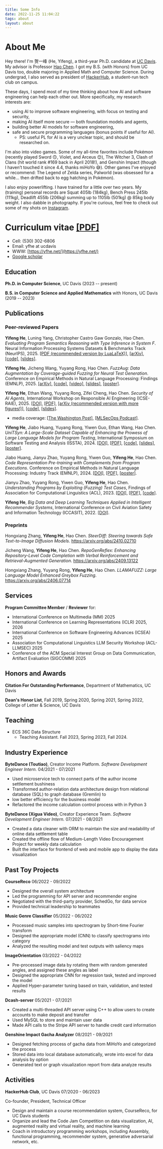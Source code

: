 ```yaml
---
title: Some Info
date: 2022-11-25 11:04:22
tags: about
layout: about
---
```


# About Me

Hey there! I'm 贺一峰 (He, Yifeng), a third-year Ph.D. candidate at [UC Davis](https://www.ucdavis.edu).
My advisor is Professor [Hao Chen](https://www.cs.ucdavis.edu/~hchen/).
I got my B.S. (with Honors) from UC Davis too,
double majoring in Applied Math and Computer Science.
During undergrad, I also served as president of [HackerHub](https://hackerhub-ucdavis.github.io/),
a student-run tech club on campus.

These days, I spend most of my time thinking about how AI and software engineering can help each other out.
More specifically, my research interests are:

- using AI to improve software engineering, with focus on testing and security,
- making AI itself more secure — both foundation models and agents,
- building better AI models for software engineering,
- safe and secure programming languages (bonus points if useful for AI).
  - PS: useful PL for AI is a very unclear topic, and should be researched on.

I'm also into video games.
Some of my all-time favorites include Pokémon (recently played Sword 🙃, Violet, and Arceus 😊),
The Witcher 3,
Clash of Clans (hit world rank #169 back in April 2018!),
and Genshin Impact (though I haven’t touched it since 4.4, thanks miHoYo 😅).
Other games I've enjoyed or recommend:
The Legend of Zelda series,
Palworld (was obsessed for a while… then drifted back to egg hatching in Pokémon).

<!-- and [Whimel Academy](https://store.steampowered.com/app/2377250/Whimel_Academy/). -->

<!-- I also love music (from an audiophile perspective) and [photography](https://www.instagram.com/ethan0he1/)! -->

I also enjoy powerlifting.
I have trained for a little over two years.
My (training) personal records are Squat 405lb (184kg), Bench Press 245lb (111kg), Deadlift 455lb (206kg)
summing up to 1105lb (501kg) @ 85kg body weight.
I also dabble in photography.
If you're curious, feel free to check out some of my shots on [Instagram](https://www.instagram.com/yfhe0602/).

# Curriculum vitae [[PDF]](./yfhe-cv.pdf)

- Cell: (530) 302-6806
- Email: yfhe at ucdavis
- WWW: [https://yfhe.net/](https://yfhe.net/)
- [Google scholar](https://scholar.google.com/citations?user=zNLAMg0AAAAJ&hl=en)

## Education

**Ph.D. in Computer Science**, UC Davis (2023 -- present)

**B.S. in Computer Science and Applied Mathematics** with Honors, UC Davis (2019 -- 2023)

## Publications

### Peer-reviewed Papers

**Yifeng He**, Luning Yang, Christopher Castro Gaw Gonzalo, Hao Chen.
_Evaluating Program Semantics Reasoning with Type Inference in System F_.
Neural Information Processing Systems Datasets & Benchmarks Track (NeurIPS), 2025.
[[PDF (recommended version by LuaLaTeX)]](/publications/he2025tfbench.pdf),
[[arXiv]](https://arxiv.org/abs/2509.23686),
[[code]](https://github.com/SecurityLab-UCD/TF-Bench),
[[slides]](/publications/he2025tfbench_slides.pdf).

**Yifeng He**, Jicheng Wang, Yuyang Rong, Hao Chen.
_FuzzAug: Data Augmentation by Coverage-guided Fuzzing for Neural Test Generation_.
Conference on Empirical Methods in Natural Language Processing: Findings (EMNLP), 2025.
[[arXiv]](https://arxiv.org/abs/2406.08665),
[[code]](https://github.com/SecurityLab-UCD/FuzzAug),
[[video]](https://youtu.be/ZyHeoMmkJEM),
[[slides]](/publications/he2025fuzzaug_slides.pdf),
[[poster]](/publications/he2025fuzzaug_poster.pdf).

**Yifeng He**, Ethan Wang, Yuyang Rong, Zifei Cheng, Hao Chen.
_Security of AI Agents_,
International Workshop on Responsible AI Engineering (ICSE-RAIE), 2025.
[[DOI]](https://doi.org/10.1109/RAIE66699.2025.00013),
[[PDF]](/publications/he2025aiagent.pdf),
[[arXiv (recommended version with more figures!)]](https://arxiv.org/pdf/2406.08689),
[[code]](https://github.com/SecurityLab-UCD/ai-agent-security),
[[slides]](/publications/he2025aiagent_slides.pdf).

- media coverage: [[The Washington Post]](https://www.washingtonpost.com/technology/2025/01/05/agents-ai-chatbots-google-mariner/),
  [[MLSecOps Podcast]](https://mlsecops.com/podcast/ai-agent-security-threats-defenses-for-modern-deployments).

**Yifeng He**, Jiabo Huang, Yuyang Rong, Yiwen Guo, Ethan Wang, Hao Chen.
_UniTSyn: A Large-Scale Dataset Capable of Enhancing the Prowess of Large Language Models for Program Testing_,
International Symposium on Software Testing and Analysis (ISSTA), 2024.
[[DOI]](https://doi.org/10.1145/3650212.3680342),
[[PDF]](/publications/he2024unitsyn.pdf),
[[code]](https://github.com/SecurityLab-UCD/UniTSyn),
[[slides]](/publications/he2024unitsyn_slides.pdf),
[[poster]](/publications/he2024unitsyn_poster.pdf).

Jiabo Huang, Jianyu Zhao, Yuyang Rong, Yiwen Guo, **Yifeng He**, Hao Chen.
_Code Representation Pre-training with Complements from Program Executions_.
Conference on Empirical Methods in Natural Language Processing: Industry Track (EMNLP), 2024.
[[DOI]](https://aclanthology.org/2024.emnlp-industry.21/),
[[PDF]](https://aclanthology.org/2024.emnlp-industry.21.pdf),
[[poster]](/publications/huang2024code_poster.pdf).

Jianyu Zhao, Yuyang Rong, Yiwen Guo, **Yifeng He**, Hao Chen.
_Understanding Programs by Exploiting (Fuzzing) Test Cases_,
Findings of Association for Computational Linguistics (ACL), 2023.
[[DOI]](https://doi.org/10.18653/v1/2023.findings-acl.678),
[[PDF]](https://aclanthology.org/2023.findings-acl.678.pdf),
[[code]](https://github.com/rabbitjy/FuzzTuning).

**Yifeng He**,
_Big Data and Deep Learning Techniques Applied in Intelligent Recommender Systems_,
International Conference on Civil Aviation Safety and Information Technology (ICCASIT), 2022.
[[DOI]](https://doi.org/10.1109/ICCASIT55263.2022.9986837).

### Preprints

Hongxiang Zhang, **Yifeng He**, Hao Chen.
_SteerDiff: Steering towards Safe Text-to-Image Diffusion Models_.
https://arxiv.org/abs/2410.02710

Jicheng Wang, **Yifeng He**, Hao Chen.
_RepoGenReflex: Enhancing Repository-Level Code Completion with Verbal Reinforcement and Retrieval-Augmented Generation_.
https://arxiv.org/abs/2409.13122

Hongxiang Zhang, Yuyang Rong, **Yifeng He**, Hao Chen.
_LLAMAFUZZ: Large Language Model Enhanced Greybox Fuzzing_.
https://arxiv.org/abs/2406.07714

## Services

**Program Committee Member** / **Reviewer** for:

- International Conference on Multimedia (MM) 2025
- International Conference on Learning Representations (ICLR) 2025, 2026
- International Conference on Software Engineering Advances (ICSEA) 2025
- Association for Computational Linguistics LLM Security Workshop (ACL-LLMSEC) 2025
- Conference of the ACM Special Interest Group on Data Communication, Artifact Evaluation (SIGCOMM) 2025

## Honors and Awards

**Citation For Outstanding Performance**, Department of Mathematics, UC Davis

**Dean's Honor List**, Fall 2019, Spring 2020, Spring 2021, Spring 2022, College of Letter \& Science, UC Davis

## Teaching

- ECS 36C Data Structure
  - Teaching Assistant. Fall 2023, Spring 2023, Fall 2024.

## Industry Experience

**ByteDance (Toutiao)**, Creator Income Platform.
_Software Development Engineer Intern._
04/2021 - 07/2021

- Used microservice tech to connect parts of the author income settlement bushiness
- Transformed author-relation data architecture design from relational database (SQL) to graph database (Gremlin) to
- low better efficiency for the business model
- Refactored the income calculation control process with in Python 3

**ByteDance (Xigua Video)**, Creator Experience Team.
_Software Development Engineer Intern._
07/2021 - 08/2021

- Created a data cleaner with ORM to maintain the size and readability of online data settlement table
- Created the offline flow of Medium-Length Video Encouragement Project for weekly data calculation
- Built the interface for frontend of web and mobile app to display the data visualization

## Past Toy Projects

**CourseReco** 06/2022 - 09/2022

- Designed the overall system architecture
- Led the programming for API server and recommender engine
- Negotiated with the third-party provider, SchedGo, for data service
- Provided technical leadership to teammates

**Music Genre Classifier** 05/2022 - 06/2022

- Processed music samples into spectrogram by Short-time Fourier transform
- Designed the appropriate model (CNN) to classify spectrograms into category
- Analyzed the resulting model and test outputs with saliency maps

**ImageOrientation** 03/2022 - 04/2022

- Pre-processed image data by rotating them with random generated angles, and assigned these angles as label
- Designed the appropriate CNN for regression task, tested and improved the model
- Applied Hyper-parameter tuning based on train, validation, and tested results

**Dcash-server** 05/2021 - 07/2021

- Created a multi-threaded API server using C++ to allow users to create accounts to make deposit and transfer
- Used MySQL to store and maintain user data
- Made API calls to the Stripe API server to handle credit card information

**Genshine Impact Gacha Analyzer** 08/2021 - 09/2021

- Designed fetching process of gacha data from MiHoYo and categorized the process
- Stored data into local database automatically, wrote into excel for data analysis by option
- Generated text or graph visualization report from data analyze results

## Activities

**HackerHub Club**, UC Davis 07/2020 - 06/2023

Co-founder, President, Technical Officer

- Design and maintain a course recommendation system, CourseReco, for UC Davis students
- Organize and lead the Code Jam Competition on data visualization, AI, augmented reality and virtual reality, and machine learning
- Coach in introductory programming workshops, including Assembly, functional programming, recommender system, generative adversarial network, etc.
